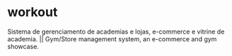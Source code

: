 # workout
Sistema de gerenciamento de academias e lojas, e-commerce e vitrine de academia. || Gym/Store management system, an e-commerce  and gym showcase.
